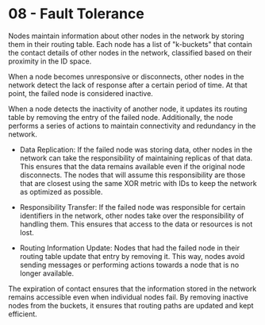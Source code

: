 # 08 - Fault Tolerance

Nodes maintain information about other nodes in the network by storing them in their routing table. Each node has a list of "k-buckets" that contain the contact details of other nodes in the network, classified based on their proximity in the ID space.

When a node becomes unresponsive or disconnects, other nodes in the network detect the lack of response after a certain period of time. At that point, the failed node is considered inactive.

When a node detects the inactivity of another node, it updates its routing table by removing the entry of the failed node. Additionally, the node performs a series of actions to maintain connectivity and redundancy in the network.

- Data Replication: If the failed node was storing data, other nodes in the network can take the responsibility of maintaining replicas of that data. This ensures that the data remains available even if the original node disconnects. The nodes that will assume this responsibility are those that are closest using the same XOR metric with IDs to keep the network as optimized as possible.

- Responsibility Transfer: If the failed node was responsible for certain identifiers in the network, other nodes take over the responsibility of handling them. This ensures that access to the data or resources is not lost.

- Routing Information Update: Nodes that had the failed node in their routing table update that entry by removing it. This way, nodes avoid sending messages or performing actions towards a node that is no longer available.

The expiration of contact ensures that the information stored in the network remains accessible even when individual nodes fail. By removing inactive nodes from the buckets, it ensures that routing paths are updated and kept efficient.
